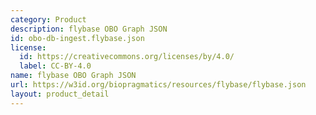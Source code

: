 ```yaml
---
category: Product
description: flybase OBO Graph JSON
id: obo-db-ingest.flybase.json
license:
  id: https://creativecommons.org/licenses/by/4.0/
  label: CC-BY-4.0
name: flybase OBO Graph JSON
url: https://w3id.org/biopragmatics/resources/flybase/flybase.json
layout: product_detail
---
```

